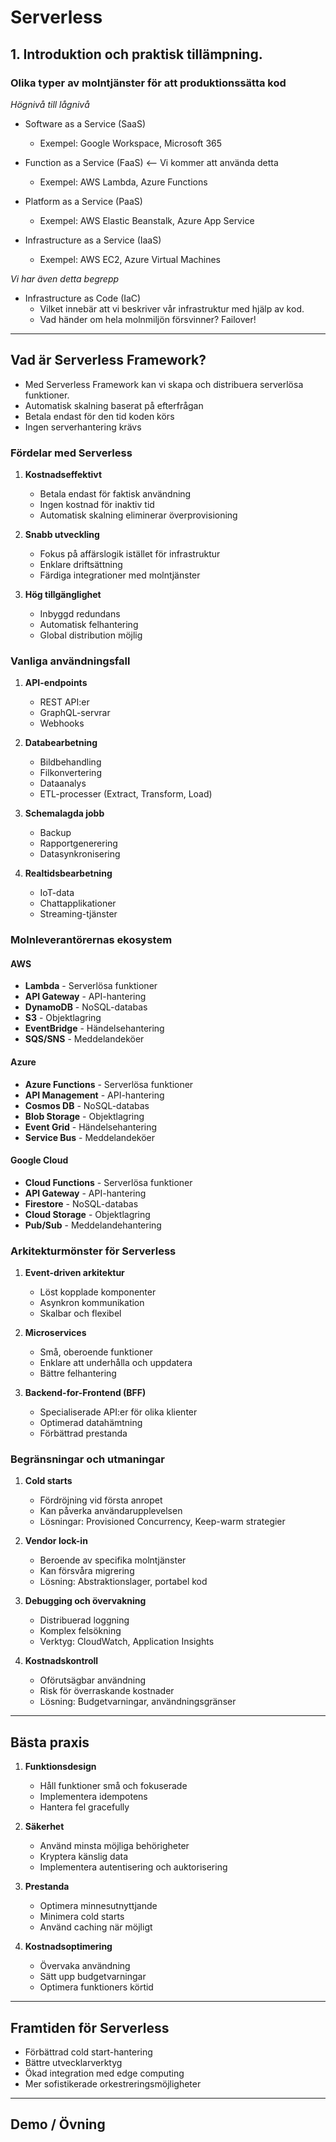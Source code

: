 # Serverless

## 1. Introduktion och praktisk tillämpning.

### Olika typer av molntjänster för att produktionssätta kod

*Högnivå till lågnivå*

- Software as a Service (SaaS)
    - Exempel: Google Workspace, Microsoft 365

- Function as a Service (FaaS) <-- Vi kommer att använda detta
    - Exempel: AWS Lambda, Azure Functions

- Platform as a Service (PaaS)
    - Exempel: AWS Elastic Beanstalk, Azure App Service

- Infrastructure as a Service (IaaS)
    - Exempel: AWS EC2, Azure Virtual Machines    

*Vi har även detta begrepp*

- Infrastructure as Code (IaC)
    - Vilket innebär att vi beskriver vår infrastruktur med hjälp av kod.
    - Vad händer om hela molnmiljön försvinner? Failover!

---

## Vad är Serverless Framework?

- Med Serverless Framework kan vi skapa och distribuera serverlösa funktioner.
- Automatisk skalning baserat på efterfrågan
- Betala endast för den tid koden körs
- Ingen serverhantering krävs

### Fördelar med Serverless

1. **Kostnadseffektivt**
   - Betala endast för faktisk användning
   - Ingen kostnad för inaktiv tid
   - Automatisk skalning eliminerar överprovisioning

2. **Snabb utveckling**
   - Fokus på affärslogik istället för infrastruktur
   - Enklare driftsättning
   - Färdiga integrationer med molntjänster

3. **Hög tillgänglighet**
   - Inbyggd redundans
   - Automatisk felhantering
   - Global distribution möjlig

### Vanliga användningsfall

1. **API-endpoints**
   - REST API:er
   - GraphQL-servrar
   - Webhooks

2. **Databearbetning**
   - Bildbehandling
   - Filkonvertering
   - Dataanalys
   - ETL-processer (Extract, Transform, Load)

3. **Schemalagda jobb**
   - Backup
   - Rapportgenerering
   - Datasynkronisering

4. **Realtidsbearbetning**
   - IoT-data
   - Chattapplikationer
   - Streaming-tjänster

### Molnleverantörernas ekosystem

#### AWS
- **Lambda** - Serverlösa funktioner
- **API Gateway** - API-hantering
- **DynamoDB** - NoSQL-databas
- **S3** - Objektlagring
- **EventBridge** - Händelsehantering
- **SQS/SNS** - Meddelandeköer

#### Azure
- **Azure Functions** - Serverlösa funktioner
- **API Management** - API-hantering
- **Cosmos DB** - NoSQL-databas
- **Blob Storage** - Objektlagring
- **Event Grid** - Händelsehantering
- **Service Bus** - Meddelandeköer

#### Google Cloud
- **Cloud Functions** - Serverlösa funktioner
- **API Gateway** - API-hantering
- **Firestore** - NoSQL-databas
- **Cloud Storage** - Objektlagring
- **Pub/Sub** - Meddelandehantering

### Arkitekturmönster för Serverless

1. **Event-driven arkitektur**
   - Löst kopplade komponenter
   - Asynkron kommunikation
   - Skalbar och flexibel

2. **Microservices**
   - Små, oberoende funktioner
   - Enklare att underhålla och uppdatera
   - Bättre felhantering

3. **Backend-for-Frontend (BFF)**
   - Specialiserade API:er för olika klienter
   - Optimerad datahämtning
   - Förbättrad prestanda

### Begränsningar och utmaningar

1. **Cold starts**
   - Fördröjning vid första anropet
   - Kan påverka användarupplevelsen
   - Lösningar: Provisioned Concurrency, Keep-warm strategier

2. **Vendor lock-in**
   - Beroende av specifika molntjänster
   - Kan försvåra migrering
   - Lösning: Abstraktionslager, portabel kod

3. **Debugging och övervakning**
   - Distribuerad loggning
   - Komplex felsökning
   - Verktyg: CloudWatch, Application Insights

4. **Kostnadskontroll**
   - Oförutsägbar användning
   - Risk för överraskande kostnader
   - Lösning: Budgetvarningar, användningsgränser

---

## Bästa praxis

1. **Funktionsdesign**
   - Håll funktioner små och fokuserade
   - Implementera idempotens
   - Hantera fel gracefully

2. **Säkerhet**
   - Använd minsta möjliga behörigheter
   - Kryptera känslig data
   - Implementera autentisering och auktorisering

3. **Prestanda**
   - Optimera minnesutnyttjande
   - Minimera cold starts
   - Använd caching när möjligt

4. **Kostnadsoptimering**
   - Övervaka användning
   - Sätt upp budgetvarningar
   - Optimera funktioners körtid

---

## Framtiden för Serverless

- Förbättrad cold start-hantering
- Bättre utvecklarverktyg
- Ökad integration med edge computing
- Mer sofistikerade orkestreringsmöjligheter

---

## Demo / Övning


